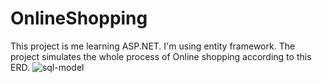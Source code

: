 # OnlineShopping

This project is me learning ASP.NET. I'm using entity framework.
The project simulates the whole process of Online shopping according to this ERD.
![sql-model](https://user-images.githubusercontent.com/32517450/233178434-0dece706-7a77-41af-8201-1f47659f7852.jpg)
